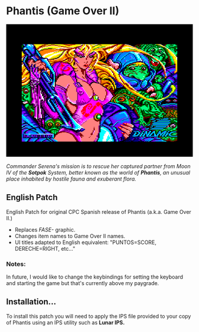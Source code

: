 # Phantis (Game Over II)

![Title](https://github.com/DieSkaarj/PhantisEnglishPatch/blob/main/PhantisTitle.png)

*Commander Serena's mission is to rescue her captured partner from Moon IV of the **Sotpok** System, better known as the world of **Phantis**, an unusual place inhabited by hostile fauna and exuberant flora.*

## English Patch
English Patch for original CPC Spanish release of Phantis (a.k.a. Game Over II.)


- Replaces *FASE-* graphic.
- Changes item names to Game Over II names.
- UI titles adapted to English equivalent: "PUNTOS=SCORE, DERECHE=RIGHT, etc..."

### Notes:

In future, I would like to change the keybindings for setting the keyboard and starting the game but that's currently above my paygrade.

## Installation...

To install this patch you will need to apply the IPS file provided to your copy of Phantis using an IPS utility such as **Lunar IPS.**

